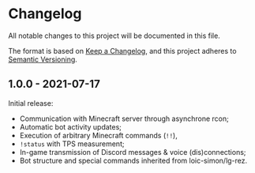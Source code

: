 # Changelog
All notable changes to this project will be documented in this file.

The format is based on [Keep a Changelog](https://keepachangelog.com/en/1.0.0/),
and this project adheres to [Semantic Versioning](https://semver.org/spec/v2.0.0.html).


## 1.0.0 - 2021-07-17

Initial release:
   - Communication with Minecraft server through asynchrone rcon;
   - Automatic bot activity updates;
   - Execution of arbitrary Minecraft commands (``!!``),
   - ``!status`` with TPS measurement;
   - In-game transmission of Discord messages & voice (dis)connections;
   - Bot structure and special commands inherited from loic-simon/lg-rez.
